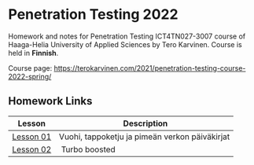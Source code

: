 # Penetration Testing 2022
  
Homework and notes for Penetration Testing ICT4TN027-3007 course of Haaga-Helia University of Applied Sciences by Tero Karvinen. Course is held in **Finnish**.  
  
Course page: https://terokarvinen.com/2021/penetration-testing-course-2022-spring/  
  
## Homework Links  
Lesson | Description
---|---
[Lesson 01](Homework/Lesson01.md) | Vuohi, tappoketju ja pimeän verkon päiväkirjat  
[Lesson 02](Homework/Lesson02.md) | Turbo boosted